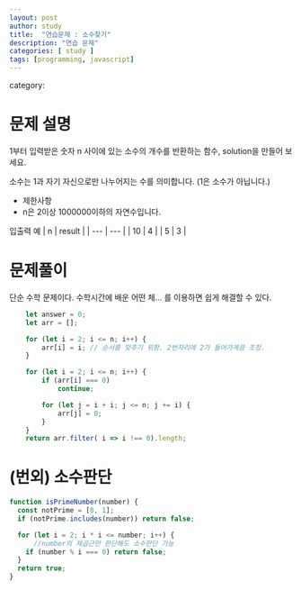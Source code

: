 ```yaml
---
layout: post
author: study
title:  "연습문제 : 소수찾기"
description: "연습 문제"
categories: [ study ]
tags: [programming, javascript]
---
```

category: 

# 문제 설명

 1부터 입력받은 숫자 n 사이에 있는 소수의 개수를 반환하는 함수, solution을 만들어 보세요.

  소수는 1과 자기 자신으로만 나누어지는 수를 의미합니다.
  (1은 소수가 아닙니다.)
 
 - 제한사항
  - n은 2이상 1000000이하의 자연수입니다.
  

 입출력 예
 | n | result |
 | --- | --- |
 | 10 | 4 |
 | 5 | 3 |
 


# 문제풀이
  단순 수학 문제이다.
  수학시간에 배운 어떤 체... 를 이용하면 쉽게 해결할 수 있다.

```javascript
    let answer = 0;
    let arr = [];

    for (let i = 2; i <= n; i++) {
        arr[i] = i; // 순서를 맞추기 위함. 2번자리에 2가 들어가게끔 조정.
    }

    for (let i = 2; i <= n; i++) {
        if (arr[i] === 0) 
            continue;

        for (let j = i + i; j <= n; j += i) {
            arr[j] = 0;
        }
    }    
    return arr.filter( i => i !== 0).length;
```


# (번외) 소수판단
```javascript
function isPrimeNumber(number) {
  const notPrime = [0, 1];
  if (notPrime.includes(number)) return false;

  for (let i = 2; i * i <= number; i++) { 
      //number의 제곱근만 판단해도 소수판단 가능
    if (number % i === 0) return false;
  }
  return true;
}
```